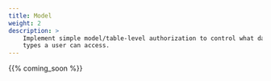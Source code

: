 ```yaml
---
title: Model
weight: 2
description: >
    Implement simple model/table-level authorization to control what data
    types a user can access.
---
```


{{% coming_soon %}}

